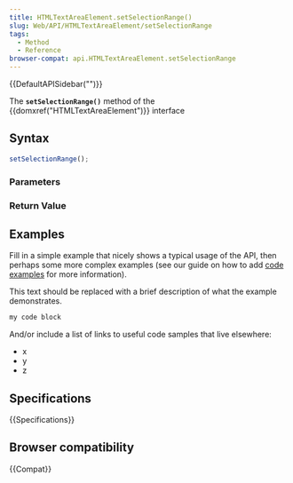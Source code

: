 ```yaml
---
title: HTMLTextAreaElement.setSelectionRange()
slug: Web/API/HTMLTextAreaElement/setSelectionRange
tags:
  - Method
  - Reference
browser-compat: api.HTMLTextAreaElement.setSelectionRange
---
```

{{DefaultAPISidebar("")}}

The **`setSelectionRange()`** method of the {{domxref("HTMLTextAreaElement")}} interface 

## Syntax

```js
setSelectionRange();
```

### Parameters



### Return Value



## Examples

Fill in a simple example that nicely shows a typical usage of the API, then perhaps some more complex examples (see our guide on how to add [code examples](/en-US/docs/MDN/Contribute/Structures/Code_examples) for more information).

This text should be replaced with a brief description of what the example demonstrates.

```js
my code block
```

And/or include a list of links to useful code samples that live elsewhere:

*   x
*   y
*   z

## Specifications

{{Specifications}}

## Browser compatibility

{{Compat}}

